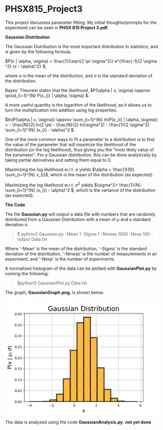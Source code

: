 # PHSX815_Project3

This project discusses parameter fitting. My initial thoughts/prompts for the experiment can be seen in **PHSX 815 Project 3.pdf**.

**Gaussian Distribution**

The Gaussian Distribution is the most important distribution in statistics, and is given by the following formula.

$P(x | \alpha, \sigma) = \frac{1}{\sqrt{2 \pi \sigma^2}} e^{\frac{-1}{2 \sigma ^2} (x - \alpha)^2} $,

where $\alpha$ is the mean of the distribution, and $\sigma$ is the standard deviation of the distribution. 

Bayes' Theorem states that the likelihood, $P(\alpha | x, \sigma) \approx \prod_{i=1}^{N} P(x_{i} | \alpha, \sigma) $.

A more useful quantity is the logarithm of the likelihood, as it allows us to turn the multiplication into addition using log properties.

$ln(P(\alpha | x, \sigma)) \approx \sum_{i=1}^{N} ln(P(x_{i} | \alpha, \sigma)) = - \frac{N}{2} ln(2 \pi) - \frac{N}{2} ln(\sigma^2) - \frac{1}{2 \sigma^2} \sum_{i=1}^{N} (x_{i} - \alpha)^2 $.

One of the most common ways to fit a parameter to a distribution is to find the value of the parameter that will maximize the likelihood of the distribution (or the log likelihood), thus giving you the "most likely value of the parameter". For a Gaussian distribution, this can be done analytically by taking partial derivatives and setting them equal to 0.

Maximizing the log likelihood w.r.t. $\alpha$ yields $\alpha = \frac{1}{N} \sum_{i=1}^{N} x_{i}$, which is the mean of the distribution (as expected). 

Maximizing the log likelihood w.r.t. $\sigma^2$ yields $\sigma^2= \frac{1}{N} \sum_{i=1}^{N} (x_{i} - \alpha)^2 $, which is the variance of the distribution (as expected).

**The Code**

The file **Gaussian.py** will output a data file with numbers that are randomly distributed from a Gaussian Distribution with a mean of $\mu$ and a standard deviation $\sigma$. 

>$ python3 Gaussian.py -Mean 1 -Sigma 1 -Nmeas 1000 -Nexp 100 -output Data.txt

Where '-Mean' is the mean of the distribution, '-Sigma' is the standard deviation of the distribution, '-Nmeas' is the number of measurements in an experiment, and '-Nexp' is the number of experiments.

A normalized histogram of the data can be plotted with **GaussianPlot.py** by running the following:

> $python3 GaussianPlot.py Data.txt

The graph, **GaussianGraph.png**, is shown below. 

![GaussianGraph.png](https://github.com/DJDdawg/PHSX815_Project3/blob/main/GaussianGraph.png)

The data is analyzed using the code **GaussianAnalysis.py**. **not yet done**

